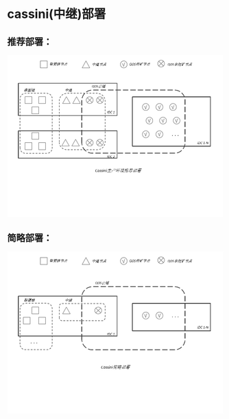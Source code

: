 # cassini(中继)部署

## 推荐部署：

![framework](https://github.com/QOSGroup/static/blob/master/cassini-recommend-deployment.png?raw=true)

## 简略部署：

![framework](https://github.com/QOSGroup/static/blob/master/cassini-simple-deployment.png?raw=true)
